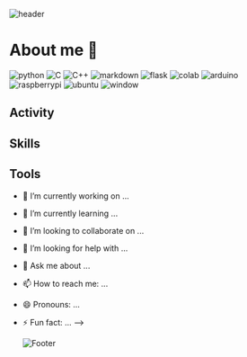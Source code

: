 ![header](https://capsule-render.vercel.app/api?type=waving&color=FFC0CB&height=200&section=header&text=Welcome%20&fontSize=&60fontColor=ffffff)


# About me 👋

![python](	https://img.shields.io/badge/Python-3776AB?style=for-the-badge&logo=python&logoColor=white)
![C](	https://img.shields.io/badge/C-00599C?style=for-the-badge&logo=c&logoColor=white)
![C++](https://img.shields.io/badge/C%2B%2B-00599C?style=for-the-badge&logo=c%2B%2B&logoColor=white)
![markdown](https://img.shields.io/badge/Markdown-000000?style=for-the-badge&logo=markdown&logoColor=white)
![flask](	https://img.shields.io/badge/Flask-000000?style=for-the-badge&logo=flask&logoColor=white)
![colab](	https://img.shields.io/badge/Colab-F9AB00?style=for-the-badge&logo=googlecolab&color=525252)
![arduino](	https://img.shields.io/badge/Arduino-00979D?style=for-the-badge&logo=Arduino&logoColor=white)
![raspberrypi](https://img.shields.io/badge/Raspberry%20Pi-A22846?style=for-the-badge&logo=Raspberry%20Pi&logoColor=white)
![ubuntu](https://img.shields.io/badge/Ubuntu-E95420?style=for-the-badge&logo=ubuntu&logoColor=white)
![window](https://img.shields.io/badge/Windows-0078D6?style=for-the-badge&logo=windows&logoColor=white)

## Activity



## Skills


## Tools



- 🔭 I’m currently working on ...
- 🌱 I’m currently learning ...
- 👯 I’m looking to collaborate on ...
- 🤔 I’m looking for help with ...
- 💬 Ask me about ...
- 📫 How to reach me: ...
- 😄 Pronouns: ...
- ⚡ Fun fact: ...
-->

  ![Footer](https://capsule-render.vercel.app/api?type=waving&color=FFC0CB&height=200&section=footer)
